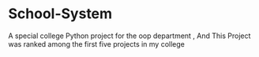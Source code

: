 # School-System
A special college Python project for the oop department , And This Project was ranked among the first five projects in my college
